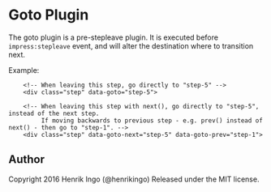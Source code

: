 Goto Plugin
===========

The goto plugin is a pre-stepleave plugin. It is executed before 
`impress:stepleave` event, and will alter the destination where to transition next.

Example:

        <!-- When leaving this step, go directly to "step-5" -->
        <div class="step" data-goto="step-5">

        <!-- When leaving this step with next(), go directly to "step-5", instead of the next step.
             If moving backwards to previous step - e.g. prev() instead of next() - then go to "step-1". -->
        <div class="step" data-goto-next="step-5" data-goto-prev="step-1">

Author
------

Copyright 2016 Henrik Ingo (@henrikingo)
Released under the MIT license.

